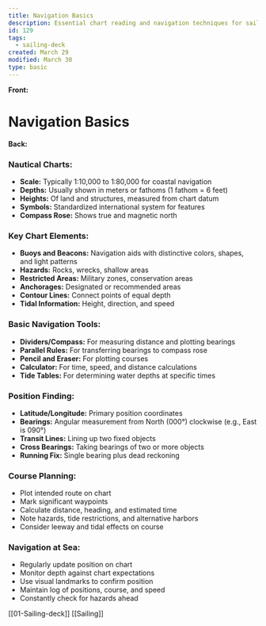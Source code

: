 ```yaml
---
title: Navigation Basics
description: Essential chart reading and navigation techniques for sailors
id: 129
tags:
  - sailing-deck
created: March 29
modified: March 30
type: basic
---
```


**Front:**
# Navigation Basics

**Back:**
<div class="nautical-charts">
  <h3>Nautical Charts:</h3>
  <ul>
    <li><strong>Scale:</strong> Typically 1:10,000 to 1:80,000 for coastal navigation</li>
    <li><strong>Depths:</strong> Usually shown in meters or fathoms (1 fathom = 6 feet)</li>
    <li><strong>Heights:</strong> Of land and structures, measured from chart datum</li>
    <li><strong>Symbols:</strong> Standardized international system for features</li>
    <li><strong>Compass Rose:</strong> Shows true and magnetic north</li>
  </ul>
</div>

<div class="chart-elements">
  <h3>Key Chart Elements:</h3>
  <ul>
    <li><strong>Buoys and Beacons:</strong> Navigation aids with distinctive colors, shapes, and light patterns</li>
    <li><strong>Hazards:</strong> Rocks, wrecks, shallow areas</li>
    <li><strong>Restricted Areas:</strong> Military zones, conservation areas</li>
    <li><strong>Anchorages:</strong> Designated or recommended areas</li>
    <li><strong>Contour Lines:</strong> Connect points of equal depth</li>
    <li><strong>Tidal Information:</strong> Height, direction, and speed</li>
  </ul>
</div>

<div class="navigation-tools">
  <h3>Basic Navigation Tools:</h3>
  <ul>
    <li><strong>Dividers/Compass:</strong> For measuring distance and plotting bearings</li>
    <li><strong>Parallel Rules:</strong> For transferring bearings to compass rose</li>
    <li><strong>Pencil and Eraser:</strong> For plotting courses</li>
    <li><strong>Calculator:</strong> For time, speed, and distance calculations</li>
    <li><strong>Tide Tables:</strong> For determining water depths at specific times</li>
  </ul>
</div>

<div class="position-finding">
  <h3>Position Finding:</h3>
  <ul>
    <li><strong>Latitude/Longitude:</strong> Primary position coordinates</li>
    <li><strong>Bearings:</strong> Angular measurement from North (000°) clockwise (e.g., East is 090°)</li>
    <li><strong>Transit Lines:</strong> Lining up two fixed objects</li>
    <li><strong>Cross Bearings:</strong> Taking bearings of two or more objects</li>
    <li><strong>Running Fix:</strong> Single bearing plus dead reckoning</li>
  </ul>
</div>

<div class="course-planning">
  <h3>Course Planning:</h3>
  <ul>
    <li>Plot intended route on chart</li>
    <li>Mark significant waypoints</li>
    <li>Calculate distance, heading, and estimated time</li>
    <li>Note hazards, tide restrictions, and alternative harbors</li>
    <li>Consider leeway and tidal effects on course</li>
  </ul>
</div>

<div class="navigation-at-sea">
  <h3>Navigation at Sea:</h3>
  <ul>
    <li>Regularly update position on chart</li>
    <li>Monitor depth against chart expectations</li>
    <li>Use visual landmarks to confirm position</li>
    <li>Maintain log of positions, course, and speed</li>
    <li>Constantly check for hazards ahead</li>
  </ul>
</div>

[[01-Sailing-deck]]
[[Sailing]]